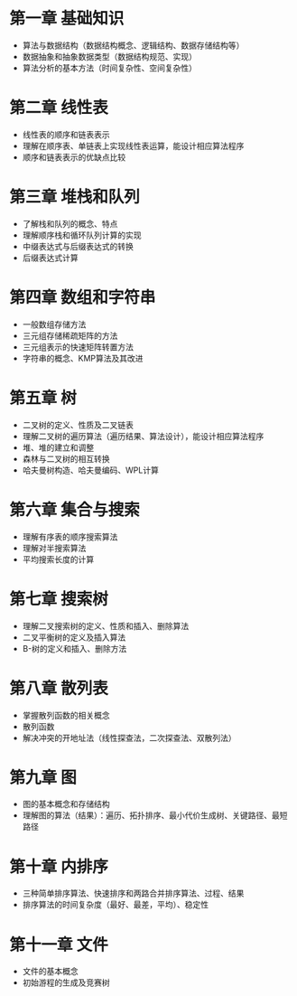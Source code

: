 # 第一章 基础知识
* 算法与数据结构（数据结构概念、逻辑结构、数据存储结构等）
* 数据抽象和抽象数据类型（数据结构规范、实现）
* 算法分析的基本方法（时间复杂性、空间复杂性）
# 第二章 线性表
* 线性表的顺序和链表表示
* 理解在顺序表、单链表上实现线性表运算，能设计相应算法程序
* 顺序和链表表示的优缺点比较
# 第三章 堆栈和队列
* 了解栈和队列的概念、特点
* 理解顺序栈和循环队列计算的实现
* 中缀表达式与后缀表达式的转换
* 后缀表达式计算
# 第四章 数组和字符串
* 一般数组存储方法
* 三元组存储稀疏矩阵的方法
* 三元组表示的快速矩阵转置方法
* 字符串的概念、KMP算法及其改进
# 第五章 树
* 二叉树的定义、性质及二叉链表
* 理解二叉树的遍历算法（遍历结果、算法设计），能设计相应算法程序
* 堆、堆的建立和调整
* 森林与二叉树的相互转换
* 哈夫曼树构造、哈夫曼编码、WPL计算
# 第六章 集合与搜索
* 理解有序表的顺序搜索算法
* 理解对半搜索算法
* 平均搜索长度的计算
# 第七章 搜索树
* 理解二叉搜索树的定义、性质和插入、删除算法
* 二叉平衡树的定义及插入算法
* B-树的定义和插入、删除方法
# 第八章 散列表
* 掌握散列函数的相关概念
* 散列函数
* 解决冲突的开地址法（线性探查法，二次探查法、双散列法）
# 第九章 图
* 图的基本概念和存储结构
* 理解图的算法（结果）：遍历、拓扑排序、最小代价生成树、关键路径、最短路径
# 第十章 内排序
* 三种简单排序算法、快速排序和两路合并排序算法、过程、结果
* 排序算法的时间复杂度（最好、最差，平均）、稳定性
# 第十一章 文件
* 文件的基本概念
* 初始游程的生成及竞赛树